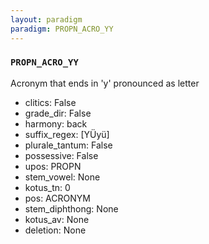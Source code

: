 ```yaml
---
layout: paradigm
paradigm: PROPN_ACRO_YY
---
```

### ` PROPN_ACRO_YY `

Acronym that ends in 'y' pronounced as letter
* clitics: False
* grade_dir: False
* harmony: back
* suffix_regex: [YÜyü]
* plurale_tantum: False
* possessive: False
* upos: PROPN
* stem_vowel: None
* kotus_tn: 0
* pos: ACRONYM
* stem_diphthong: None
* kotus_av: None
* deletion: None
